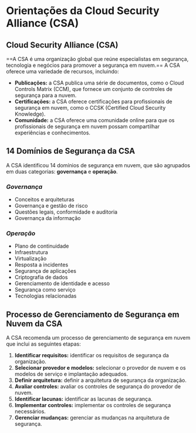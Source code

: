 # **Orientações da Cloud Security Alliance (CSA)**

## Cloud Security Alliance (CSA)

==A CSA é uma organização global que reúne especialistas em segurança, tecnologia e negócios para promover a segurança em nuvem.== A CSA oferece uma variedade de recursos, incluindo:

- **Publicações:** a CSA publica uma série de documentos, como o Cloud Controls Matrix (CCM), que fornece um conjunto de controles de segurança para a nuvem.
- **Certificações:** a CSA oferece certificações para profissionais de segurança em nuvem, como o CCSK (Certified Cloud Security Knowledge).
- **Comunidade:** a CSA oferece uma comunidade online para que os profissionais de segurança em nuvem possam compartilhar experiências e conhecimentos.

## 14 Domínios de Segurança da CSA

A CSA identificou 14 domínios de segurança em nuvem, que são agrupados em duas categorias: **governança** e **operação**.

### *Governança*
- Conceitos e arquiteturas
- Governança e gestão de risco
- Questões legais, conformidade e auditoria
- Governança da informação

### *Operação*
- Plano de continuidade
- Infraestrutura
- Virtualização
- Resposta a incidentes
- Segurança de aplicações
- Criptografia de dados
- Gerenciamento de identidade e acesso
- Segurança como serviço
- Tecnologias relacionadas

## Processo de Gerenciamento de Segurança em Nuvem da CSA

A CSA recomenda um processo de gerenciamento de segurança em nuvem que inclui as seguintes etapas:

1. **Identificar requisitos:** identificar os requisitos de segurança da organização.
2. **Selecionar provedor e modelos:** selecionar o provedor de nuvem e os modelos de serviço e implantação adequados.
3. **Definir arquitetura:** definir a arquitetura de segurança da organização.
4. **Avaliar controles:** avaliar os controles de segurança do provedor de nuvem.
5. **Identificar lacunas:** identificar as lacunas de segurança.
6. **Implementar controles:** implementar os controles de segurança necessários.
7. **Gerenciar mudanças:** gerenciar as mudanças na arquitetura de segurança.